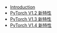 * [Introduction](README.md)
* [PyTorch V1.2 新特性](PyTorch_V1.2.md)
* [PyTorch V1.3 新特性](PyTorch_V1.3.md)
* [PyTorch V1.4 新特性](PyTorch_V1.4.md)
